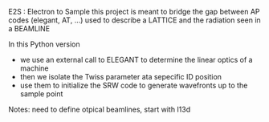 E2S : Electron to Sample
this project is meant to bridge the gap between AP codes (elegant, AT, ...) used to describe a LATTICE and the
radiation seen in a BEAMLINE

In this Python version
- we use an external call to ELEGANT to determine the linear optics of a machine
- then we isolate the Twiss parameter ata sepecific ID position
- use them to initialize the SRW code to generate wavefronts up to the sample point

Notes: need to define otpical beamlines, start with I13d

